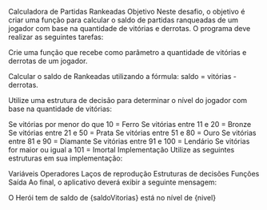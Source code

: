 Calculadora de Partidas Rankeadas
Objetivo
Neste desafio, o objetivo é criar uma função para calcular o saldo de partidas ranqueadas de um jogador com base na quantidade de vitórias e derrotas. O programa deve realizar as seguintes tarefas:

Crie uma função que recebe como parâmetro a quantidade de vitórias e derrotas de um jogador.

Calcular o saldo de Rankeadas utilizando a fórmula: saldo = vitórias - derrotas.

Utilize uma estrutura de decisão para determinar o nível do jogador com base na quantidade de vitórias:

Se vitórias por menor do que 10 = Ferro
Se vitórias entre 11 e 20 = Bronze
Se vitórias entre 21 e 50 = Prata
Se vitórias entre 51 e 80 = Ouro
Se vitórias entre 81 e 90 = Diamante
Se vitórias entre 91 e 100 = Lendário
Se vitórias for maior ou igual a 101 = Imortal
Implementação
Utilize as seguintes estruturas em sua implementação:

Variáveis
Operadores
Laços de reprodução
Estruturas de decisões
Funções
Saída
Ao final, o aplicativo deverá exibir a seguinte mensagem:

O Herói tem de saldo de {saldoVitorias} está no nível de {nivel}
